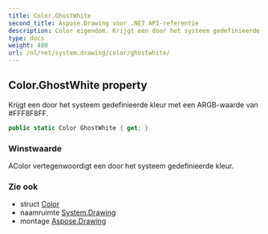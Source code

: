 ```yaml
---
title: Color.GhostWhite
second_title: Aspose.Drawing voor .NET API-referentie
description: Color eigendom. Krijgt een door het systeem gedefinieerde kleur met een ARGBwaarde van FFF8F8FF.
type: docs
weight: 480
url: /nl/net/system.drawing/color/ghostwhite/
---
```

## Color.GhostWhite property

Krijgt een door het systeem gedefinieerde kleur met een ARGB-waarde van #FFF8F8FF.

```csharp
public static Color GhostWhite { get; }
```

### Winstwaarde

AColor vertegenwoordigt een door het systeem gedefinieerde kleur.

### Zie ook

* struct [Color](../)
* naamruimte [System.Drawing](../../color/)
* montage [Aspose.Drawing](../../../)


